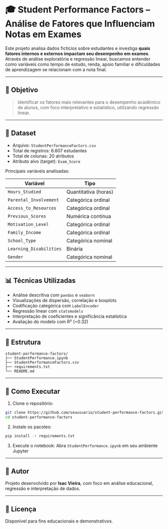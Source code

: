 # 🎓 Student Performance Factors – Análise de Fatores que Influenciam Notas em Exames

Este projeto analisa dados fictícios sobre estudantes e investiga **quais fatores internos e externos impactam seu desempenho em exames**. Através de análise exploratória e regressão linear, buscamos entender como variáveis como tempo de estudo, renda, apoio familiar e dificuldades de aprendizagem se relacionam com a nota final.

---

## 🎯 Objetivo

> Identificar os fatores mais relevantes para o desempenho acadêmico de alunos, com foco interpretativo e estatístico, utilizando regressão linear.

---

## 📁 Dataset

- Arquivo: `StudentPerformanceFactors.csv`
- Total de registros: 6.607 estudantes
- Total de colunas: 20 atributos
- Atributo alvo (target): `Exam_Score`

Principais variáveis analisadas:

| Variável                   | Tipo                        |
|----------------------------|-----------------------------|
| `Hours_Studied`            | Quantitativa (horas)        |
| `Parental_Involvement`     | Categórica ordinal          |
| `Access_to_Resources`      | Categórica ordinal          |
| `Previous_Scores`          | Numérica contínua           |
| `Motivation_Level`         | Categórica ordinal          |
| `Family_Income`            | Categórica ordinal          |
| `School_Type`              | Categórica nominal          |
| `Learning_Disabilities`    | Binária                     |
| `Gender`                   | Categórica nominal          |

---

## 📊 Técnicas Utilizadas

- Análise descritiva com `pandas` e `seaborn`
- Visualizações de dispersão, correlação e boxplots
- Codificação categórica com `LabelEncoder`
- Regressão linear com `statsmodels`
- Interpretação de coeficientes e significância estatística
- Avaliação do modelo com R² (~0.32)

---

## 📂 Estrutura

```
student-performance-factors/
├── StudentPerformance.ipynb
├── StudentPerformanceFactors.csv
├── requirements.txt
└── README.md
```

---

## 🚀 Como Executar

1. Clone o repositório:
```bash
git clone https://github.com/seuusuario/student-performance-factors.git
cd student-performance-factors
```

2. Instale os pacotes:
```bash
pip install -r requirements.txt
```

3. Execute o notebook:
Abra `StudentPerformance.ipynb` em seu ambiente Jupyter

---

## 👤 Autor

Projeto desenvolvido por **Isac Vieira**, com foco em análise educacional, regressão e interpretação de dados.

---

## 📄 Licença

Disponível para fins educacionais e demonstrativos.
